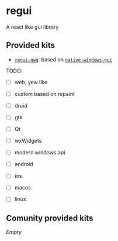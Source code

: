 # regui
 A react like gui library


## Provided kits

- [`regui-nwg`](./kits/): based on [`native-windows-gui`](https://github.com/gabdube/native-windows-gui)

TODO:
 - [ ] web, yew like
 - [ ] custom based on repaint
 - [ ] druid
 - [ ] gtk
 - [ ] Qt
 - [ ] wxWidgets
 - [ ] modern windows api
 - [ ] android
 - [ ] ios
 - [ ] macos
 - [ ] linux


## Comunity provided kits

_Empty_